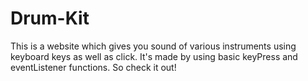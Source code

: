 # Drum-Kit
This is a website which gives you sound of various instruments using keyboard keys as well as click. It's made by using basic keyPress and eventListener functions. So check it out!

